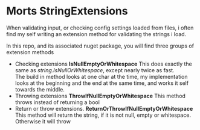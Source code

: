 # Morts StringExtensions

When validating input, or checking config settings loaded from files, i often find my self writing an extension method for validating the strings i load.

In this repo, and its associated nuget package, you will find three groups of extension methods
* Checking extensions
   **IsNullEmptyOrWhitespace**
   This does exactly the same as *string.IsNullOrWhitespace*, except nearly twice as fast.   
   The build in method looks at one char at the time, my implementation looks at the beginning and the end at the same time, and works it self towards the middle.
* Throwing extensions
   **ThrowIfNullEmptyOrWhitespace**
   This method throws instead of returning a bool
* Return or throw extensions.
   **ReturnOrThrowIfNullEmptyOrWhitespace**
   This method will return the string, if it is not null, empty or whitespace. Otherwise it will throw
